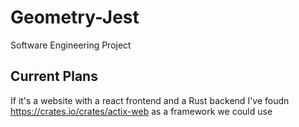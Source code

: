 # Geometry-Jest
Software Engineering Project
## Current Plans
If it's a website with a react frontend and a Rust backend I've foudn https://crates.io/crates/actix-web as a framework we could use